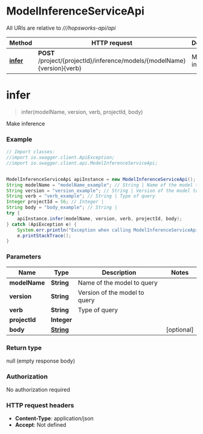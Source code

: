 # ModelInferenceServiceApi

All URIs are relative to *///hopsworks-api/api*

Method | HTTP request | Description
------------- | ------------- | -------------
[**infer**](ModelInferenceServiceApi.md#infer) | **POST** /project/{projectId}/inference/models/{modelName}{version}{verb} | Make inference

<a name="infer"></a>
# **infer**
> infer(modelName, version, verb, projectId, body)

Make inference

### Example
```java
// Import classes:
//import io.swagger.client.ApiException;
//import io.swagger.client.api.ModelInferenceServiceApi;


ModelInferenceServiceApi apiInstance = new ModelInferenceServiceApi();
String modelName = "modelName_example"; // String | Name of the model to query
String version = "version_example"; // String | Version of the model to query
String verb = "verb_example"; // String | Type of query
Integer projectId = 56; // Integer | 
String body = "body_example"; // String | 
try {
    apiInstance.infer(modelName, version, verb, projectId, body);
} catch (ApiException e) {
    System.err.println("Exception when calling ModelInferenceServiceApi#infer");
    e.printStackTrace();
}
```

### Parameters

Name | Type | Description  | Notes
------------- | ------------- | ------------- | -------------
 **modelName** | **String**| Name of the model to query |
 **version** | **String**| Version of the model to query |
 **verb** | **String**| Type of query |
 **projectId** | **Integer**|  |
 **body** | [**String**](String.md)|  | [optional]

### Return type

null (empty response body)

### Authorization

No authorization required

### HTTP request headers

 - **Content-Type**: application/json
 - **Accept**: Not defined

